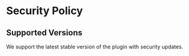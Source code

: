 # Security Policy

## Supported Versions

We support the latest stable version of the plugin with security updates.
